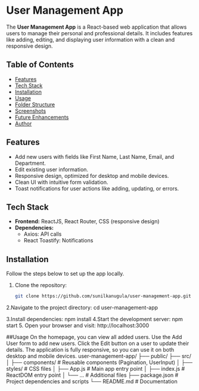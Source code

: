 # User Management App

The **User Management App** is a React-based web application that allows users to manage their personal and professional details. It includes features like adding, editing, and displaying user information with a clean and responsive design.

## Table of Contents

- [Features](#features)
- [Tech Stack](#tech-stack)
- [Installation](#installation)
- [Usage](#usage)
- [Folder Structure](#folder-structure)
- [Screenshots](#screenshots)
- [Future Enhancements](#future-enhancements)
- [Author](#author)

## Features

- Add new users with fields like First Name, Last Name, Email, and Department.
- Edit existing user information.
- Responsive design, optimized for desktop and mobile devices.
- Clean UI with intuitive form validation.
- Toast notifications for user actions like adding, updating, or errors.
  
## Tech Stack

- **Frontend:** ReactJS, React Router, CSS (responsive design)
- **Dependencies:**
  - Axios: API calls
  - React Toastify: Notifications

## Installation

Follow the steps below to set up the app locally.

1. Clone the repository:
   ```bash
   git clone https://github.com/sunilkanugula/user-management-app.git
2.Navigate to the project directory:
   cd user-management-app

3.Install dependencies:
   npm install
4.Start the development server:
  npm start
5. Open your browser and visit:
  http://localhost:3000
  
##Usage
On the homepage, you can view all added users.
Use the Add User form to add new users.
Click the Edit button on a user to update their details.
The application is fully responsive, so you can use it on both desktop and mobile devices.
user-management-app/
├── public/
├── src/
│   ├── components/         # Reusable components (Pagination, UserInput)
│   ├── styles/             # CSS files
│   ├── App.js              # Main app entry point
│   ├── index.js            # ReactDOM entry point
│   └── ...                 # Additional files
├── package.json            # Project dependencies and scripts
└── README.md               # Documentation

